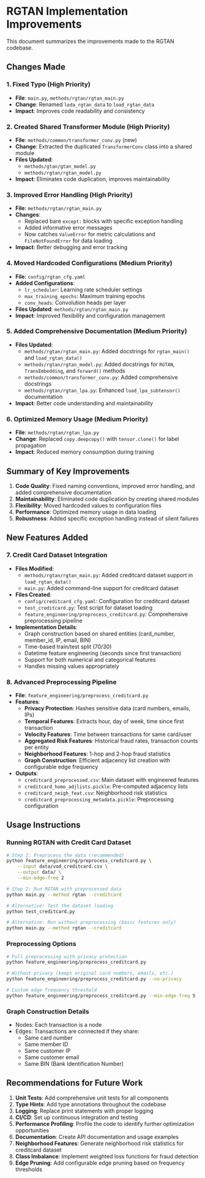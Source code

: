 # RGTAN Implementation Improvements

This document summarizes the improvements made to the RGTAN codebase.

## Changes Made

### 1. Fixed Typo (High Priority)
- **File**: `main.py`, `methods/rgtan/rgtan_main.py`
- **Change**: Renamed `loda_rgtan_data` to `load_rgtan_data`
- **Impact**: Improves code readability and consistency

### 2. Created Shared Transformer Module (High Priority)
- **File**: `methods/common/transformer_conv.py` (new)
- **Change**: Extracted the duplicated `TransformerConv` class into a shared module
- **Files Updated**: 
  - `methods/gtan/gtan_model.py`
  - `methods/rgtan/rgtan_model.py`
- **Impact**: Eliminates code duplication, improves maintainability

### 3. Improved Error Handling (High Priority)
- **File**: `methods/rgtan/rgtan_main.py`
- **Changes**:
  - Replaced bare `except:` blocks with specific exception handling
  - Added informative error messages
  - Now catches `ValueError` for metric calculations and `FileNotFoundError` for data loading
- **Impact**: Better debugging and error tracking

### 4. Moved Hardcoded Configurations (Medium Priority)
- **File**: `config/rgtan_cfg.yaml`
- **Added Configurations**:
  - `lr_scheduler`: Learning rate scheduler settings
  - `max_training_epochs`: Maximum training epochs
  - `conv_heads`: Convolution heads per layer
- **Files Updated**: `methods/rgtan/rgtan_main.py`
- **Impact**: Improved flexibility and configuration management

### 5. Added Comprehensive Documentation (Medium Priority)
- **Files Updated**:
  - `methods/rgtan/rgtan_main.py`: Added docstrings for `rgtan_main()` and `load_rgtan_data()`
  - `methods/rgtan/rgtan_model.py`: Added docstrings for `RGTAN`, `TransEmbedding`, and `forward()` methods
  - `methods/common/transformer_conv.py`: Added comprehensive docstrings
  - `methods/rgtan/rgtan_lpa.py`: Enhanced `load_lpa_subtensor()` documentation
- **Impact**: Better code understanding and maintainability

### 6. Optimized Memory Usage (Medium Priority)
- **File**: `methods/rgtan/rgtan_lpa.py`
- **Change**: Replaced `copy.deepcopy()` with `tensor.clone()` for label propagation
- **Impact**: Reduced memory consumption during training

## Summary of Key Improvements

1. **Code Quality**: Fixed naming conventions, improved error handling, and added comprehensive documentation
2. **Maintainability**: Eliminated code duplication by creating shared modules
3. **Flexibility**: Moved hardcoded values to configuration files
4. **Performance**: Optimized memory usage in data loading
5. **Robustness**: Added specific exception handling instead of silent failures

## New Features Added

### 7. Credit Card Dataset Integration
- **Files Modified**:
  - `methods/rgtan/rgtan_main.py`: Added creditcard dataset support in `load_rgtan_data()`
  - `main.py`: Added command-line support for creditcard dataset
- **Files Created**:
  - `config/creditcard_cfg.yaml`: Configuration for creditcard dataset
  - `test_creditcard.py`: Test script for dataset loading
  - `feature_engineering/preprocess_creditcard.py`: Comprehensive preprocessing pipeline
- **Implementation Details**:
  - Graph construction based on shared entities (card_number, member_id, IP, email, BIN)
  - Time-based train/test split (70/30)
  - Datetime feature engineering (seconds since first transaction)
  - Support for both numerical and categorical features
  - Handles missing values appropriately

### 8. Advanced Preprocessing Pipeline
- **File**: `feature_engineering/preprocess_creditcard.py`
- **Features**:
  - **Privacy Protection**: Hashes sensitive data (card numbers, emails, IPs)
  - **Temporal Features**: Extracts hour, day of week, time since first transaction
  - **Velocity Features**: Time between transactions for same card/user
  - **Aggregated Risk Features**: Historical fraud rates, transaction counts per entity
  - **Neighborhood Features**: 1-hop and 2-hop fraud statistics
  - **Graph Construction**: Efficient adjacency list creation with configurable edge frequency
- **Outputs**:
  - `creditcard_preprocessed.csv`: Main dataset with engineered features
  - `creditcard_homo_adjlists.pickle`: Pre-computed adjacency lists
  - `creditcard_neigh_feat.csv`: Neighborhood risk statistics
  - `creditcard_preprocessing_metadata.pickle`: Preprocessing configuration

## Usage Instructions

### Running RGTAN with Credit Card Dataset

```bash
# Step 1: Preprocess the data (recommended)
python feature_engineering/preprocess_creditcard.py \
    --input data/vod_creditcard.csv \
    --output data/ \
    --min-edge-freq 2

# Step 2: Run RGTAN with preprocessed data
python main.py --method rgtan --creditcard

# Alternative: Test the dataset loading
python test_creditcard.py

# Alternative: Run without preprocessing (basic features only)
python main.py --method rgtan --creditcard
```

### Preprocessing Options

```bash
# Full preprocessing with privacy protection
python feature_engineering/preprocess_creditcard.py

# Without privacy (keeps original card numbers, emails, etc.)
python feature_engineering/preprocess_creditcard.py --no-privacy

# Custom edge frequency threshold
python feature_engineering/preprocess_creditcard.py --min-edge-freq 5
```

### Graph Construction Details
- Nodes: Each transaction is a node
- Edges: Transactions are connected if they share:
  - Same card number
  - Same member ID
  - Same customer IP
  - Same customer email
  - Same BIN (Bank Identification Number)

## Recommendations for Future Work

1. **Unit Tests**: Add comprehensive unit tests for all components
2. **Type Hints**: Add type annotations throughout the codebase
3. **Logging**: Replace print statements with proper logging
4. **CI/CD**: Set up continuous integration and testing
5. **Performance Profiling**: Profile the code to identify further optimization opportunities
6. **Documentation**: Create API documentation and usage examples
7. **Neighborhood Features**: Generate neighborhood risk statistics for creditcard dataset
8. **Class Imbalance**: Implement weighted loss functions for fraud detection
9. **Edge Pruning**: Add configurable edge pruning based on frequency thresholds